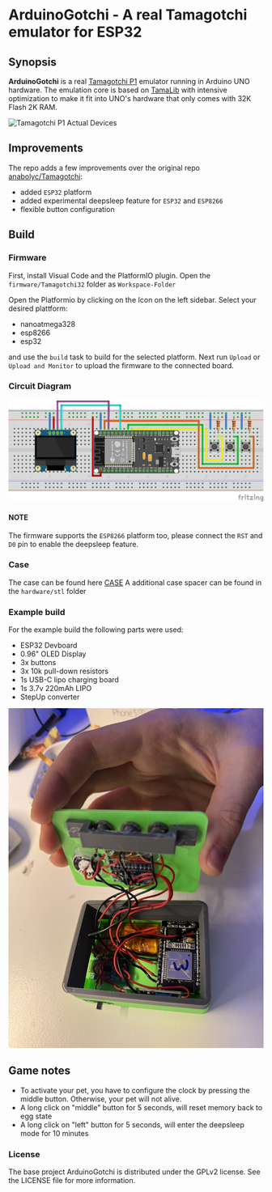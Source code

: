 # ArduinoGotchi - A real Tamagotchi emulator for ESP32

## Synopsis

**ArduinoGotchi** is a real [Tamagotchi P1](https://tamagotchi.fandom.com/wiki/Tamagotchi_(1996_Pet)) emulator running in Arduino UNO hardware. The emulation core is based on [TamaLib](https://github.com/jcrona/tamalib) with intensive optimization to make it fit into UNO's hardware that only comes with 32K Flash 2K RAM.

![Tamagotchi P1 Actual Devices](images/TamaP1_devices.jpg)


## Improvements

The repo adds a few improvements over the original repo [anabolyc/Tamagotchi](https://github.com/anabolyc/Tamagotchi):

* added `ESP32` platform
* added experimental deepsleep feature for `ESP32` and `ESP8266`
* flexible button configuration

## Build


### Firmware

First, install Visual Code and the PlatformIO plugin.
Open the `firmware/Tamagotchi32` folder as `Workspace-Folder`

Open the Platformio by clicking on the Icon on the left sidebar.
Select your desired plattform:

* nanoatmega328
* esp8266
* esp32


and use the `build` task to build for the selected platform. Next run `Upload` or `Upload and Monitor` to upload the firmware to the connected board.

### Circuit Diagram

![Circuit Diagram](hardware/TamagotchiESP32_schematic_Steckplatine.png)

#### NOTE

The firmware supports the `ESP8266` platform too, please connect the `RST` and `D0` pin to enable the deepsleep feature.


### Case

The case can be found here [CASE](https://www.thingiverse.com/thing:2374552)
A additional case spacer can be found in the `hardware/stl` folder
### Example build

For the example build the following parts were used:

* ESP32 Devboard
* 0.96" OLED Display
* 3x buttons
* 3x 10k pull-down resistors
* 1s USB-C lipo charging board
* 1s 3.7v 220mAh LIPO
* StepUp converter

![opened case](images/IMG_7096.JPG)



## Game notes

- To activate your pet, you have to configure the clock by pressing the middle button. Otherwise, your pet will not alive.
- A long click on "middle" button for 5 seconds, will reset memory back to egg state
- A long click on "left" button for 5 seconds, will enter the deepsleep mode for 10 minutes





### License
The base project ArduinoGotchi is distributed under the GPLv2 license. See the LICENSE file for more information.

